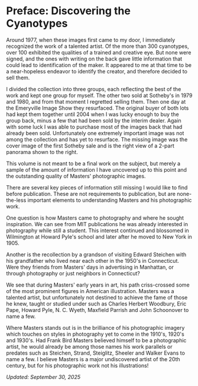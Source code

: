 # Preface: Discovering the Cyanotypes

Around 1977, when these images first came to my door, I immediately recognized the work of a talented artist. Of the more than 300 cyanotypes, over 100 exhibited the qualities of a trained and creative eye. But none were signed, and the ones with writing on the back gave little information that could lead to identification of the maker. It appeared to me at that time to be a near-hopeless endeavor to identify the creator, and therefore decided to sell them.

I divided the collection into three groups, each reflecting the best of the work and kept one group for myself. The other two sold at Sotheby's in 1979 and 1980, and from that moment I regretted selling them. Then one day at the Emeryville Image Show they resurfaced. The original buyer of both lots had kept them together until 2004 when I was lucky enough to buy the group back, minus a few that had been sold by the interim dealer. Again with some luck I was able to purchase most of the images back that had already been sold. Unfortunately one extremely important image was not among the collection and has yet to resurface. The missing image was the cover image of the first Sotheby sale and is the right view of a 2-part panorama shown to the right.

This volume is not meant to be a final work on the subject, but merely a sample of the amount of information I have uncovered up to this point and the outstanding quality of Masters' photographic images.

There are several key pieces of information still missing I would like to find before publication. These are not requirements to publication, but are none-the-less important elements to understanding Masters and his photographic work.

One question is how Masters came to photography and where he sought inspiration. We can see from MIT publications he was already interested in photography while still a student. This interest continued and blossomed in Wilmington at Howard Pyle's school and later after he moved to New York in 1905.

Another is the recollection by a grandson of visiting Edward Steichen with his grandfather who lived near each other in the 1950's in Connecticut. Were they friends from Masters' days in advertising in Manhattan, or through photography or just neighbors in Connecticut?

We see that during Masters' early years in art, his path criss-crossed some of the most prominent figures in American illustration. Masters was a talented artist, but unfortunately not destined to achieve the fame of those he knew, taught or studied under such as Charles Herbert Woodbury, Eric Pape, Howard Pyle, N. C. Wyeth, Maxfield Parrish and John Schoonover to name a few.

Where Masters stands out is in the brilliance of his photographic imagery which touches on styles in photography yet to come in the 1910's, 1920's and 1930's. Had Frank Bird Masters believed himself to be a photographic artist, he would already be among those names his work parallels or predates such as Steichen, Strand, Steiglitz, Sheeler and Walker Evans to name a few. I believe Masters is a major undiscovered artist of the 20th century, but for his photographic work not his illustrations!


*Updated: September 30, 2025*
